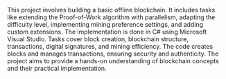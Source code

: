 This project involves building a basic offline blockchain. It includes tasks like extending the Proof-of-Work algorithm with parallelism, adapting the difficulty level, implementing mining preference settings, and adding custom extensions. The implementation is done in C# using Microsoft Visual Studio. Tasks cover block creation, blockchain structure, transactions, digital signatures, and mining efficiency. The code creates blocks and manages transactions, ensuring security and authenticity. The project aims to provide a hands-on understanding of blockchain concepts and their practical implementation.
